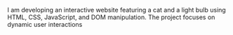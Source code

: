 I am developing an interactive website featuring a cat and a light bulb using HTML, CSS, JavaScript, and DOM manipulation. The project focuses on dynamic user interactions
